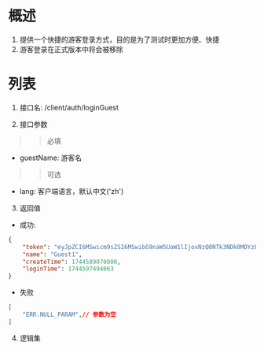 # 概述

1. 提供一个快捷的游客登录方式，目的是为了测试时更加方便、快捷
2. 游客登录在正式版本中将会被移除

# 列表

1. 接口名: /client/auth/loginGuest

2. 接口参数

>>必填
* guestName: 游客名

>>可选
* lang: 客户端语言，默认中文('zh')

3. 返回值
* 成功:
```json
{
    "token": "eyJpZCI6MSwicm9sZSI6MSwibG9naW5UaW1lIjoxNzQ0NTk3NDk0MDYzLCJrZXkiOiIxcWF6MndzeDNlZGM0cmZ2X0AjJCVeJioifQ==",
    "name": "Guest1",
    "createTime": 1744589070000,
    "loginTime": 1744597494063
}
```

* 失败
```json
[
    "ERR.NULL_PARAM",// 参数为空
]
```

4. 逻辑集
